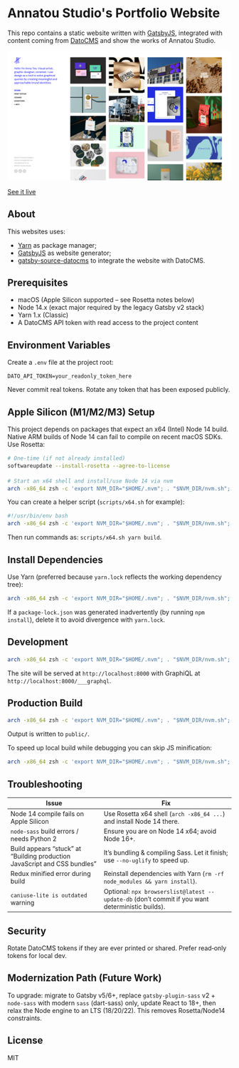 # Annatou Studio's Portfolio Website

This repo contains a static website written with [GatsbyJS](https://www.gatsbyjs.org/), integrated with content coming from [DatoCMS](https://www.datocms.com) and show the works of Annatou Studio.

![Preview](preview.png)

[See it live](https://anna-touvron.com/)

## About

This websites uses:

- [Yarn](https://yarnpkg.com/) as package manager;
- [GatsbyJS](https://github.com/gatsbyjs/gatsby) as website generator;
- [gatsby-source-datocms](https://github.com/datocms/gatsby-source-datocms) to integrate the website with DatoCMS.

## Prerequisites

- macOS (Apple Silicon supported – see Rosetta notes below)
- Node 14.x (exact major required by the legacy Gatsby v2 stack)
- Yarn 1.x (Classic)
- A DatoCMS API token with read access to the project content

## Environment Variables

Create a `.env` file at the project root:

```
DATO_API_TOKEN=your_readonly_token_here
```

Never commit real tokens. Rotate any token that has been exposed publicly.

## Apple Silicon (M1/M2/M3) Setup

This project depends on packages that expect an x64 (Intel) Node 14 build. Native ARM builds of Node 14 can fail to compile on recent macOS SDKs. Use Rosetta:

```bash
# One‑time (if not already installed)
softwareupdate --install-rosetta --agree-to-license

# Start an x64 shell and install/use Node 14 via nvm
arch -x86_64 zsh -c 'export NVM_DIR="$HOME/.nvm"; . "$NVM_DIR/nvm.sh"; nvm install 14; nvm use 14; node -v'
```

You can create a helper script (`scripts/x64.sh` for example):

```bash
#!/usr/bin/env bash
arch -x86_64 zsh -c 'export NVM_DIR="$HOME/.nvm"; . "$NVM_DIR/nvm.sh"; nvm use 14 >/dev/null; exec "$@"'
```

Then run commands as: `scripts/x64.sh yarn build`.

## Install Dependencies

Use Yarn (preferred because `yarn.lock` reflects the working dependency tree):

```bash
arch -x86_64 zsh -c 'export NVM_DIR="$HOME/.nvm"; . "$NVM_DIR/nvm.sh"; nvm use 14 >/dev/null; yarn install'
```

If a `package-lock.json` was generated inadvertently (by running `npm install`), delete it to avoid divergence with `yarn.lock`.

## Development

```bash
arch -x86_64 zsh -c 'export NVM_DIR="$HOME/.nvm"; . "$NVM_DIR/nvm.sh"; nvm use 14 >/dev/null; yarn develop'
```

The site will be served at `http://localhost:8000` with GraphiQL at `http://localhost:8000/___graphql`.

## Production Build

```bash
arch -x86_64 zsh -c 'export NVM_DIR="$HOME/.nvm"; . "$NVM_DIR/nvm.sh"; nvm use 14 >/dev/null; yarn build'
```

Output is written to `public/`.

To speed up local build while debugging you can skip JS minification:

```bash
arch -x86_64 zsh -c 'export NVM_DIR="$HOME/.nvm"; . "$NVM_DIR/nvm.sh"; nvm use 14 >/dev/null; yarn build --no-uglify'
```

## Troubleshooting

| Issue                                                                     | Fix                                                                                              |
| ------------------------------------------------------------------------- | ------------------------------------------------------------------------------------------------ |
| Node 14 compile fails on Apple Silicon                                    | Use Rosetta x64 shell (`arch -x86_64 ...`) and install Node 14 there.                            |
| `node-sass` build errors / needs Python 2                                 | Ensure you are on Node 14 x64; avoid Node 16+.                                                   |
| Build appears “stuck” at “Building production JavaScript and CSS bundles” | It’s bundling & compiling Sass. Let it finish; use `--no-uglify` to speed up.                    |
| Redux minified error during build                                         | Reinstall dependencies with Yarn (`rm -rf node_modules && yarn install`).                        |
| `caniuse-lite is outdated` warning                                        | Optional: `npx browserslist@latest --update-db` (don’t commit if you want deterministic builds). |

## Security

Rotate DatoCMS tokens if they are ever printed or shared. Prefer read‑only tokens for local dev.

## Modernization Path (Future Work)

To upgrade: migrate to Gatsby v5/6+, replace `gatsby-plugin-sass` v2 + `node-sass` with modern `sass` (dart-sass) only, update React to 18+, then relax the Node engine to an LTS (18/20/22). This removes Rosetta/Node14 constraints.

## License

MIT

